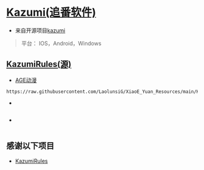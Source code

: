 # [Kazumi(追番软件)](https://github.com/Predidit/Kazumi)
- 来自开源项目[kazumi](https://github.com/Predidit/Kazumi)
> 平台： IOS，Android，Windows

## [KazumiRules(源)](https://github.com/LaolunsiG/XiaoE_Yuan_Resources/tree/main/Kazumi)
- [AGE动漫](https://github.com/Predidit/KazumiRules/blob/main/AGE.json)
```
https://raw.githubusercontent.com/LaolunsiG/XiaoE_Yuan_Resources/main/Kazumi/AGE.json
```
-
```
```
-
```
```

## 感谢以下项目
- [KazumiRules](https://github.com/Predidit/KazumiRules)
